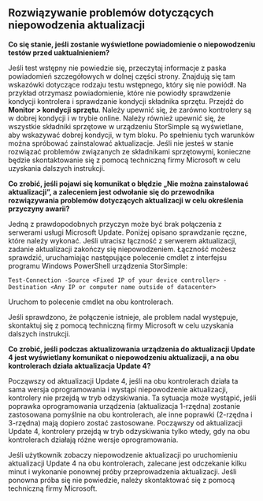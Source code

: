<!--author=alkohli last changed: 08/29/17-->

## <a name="troubleshooting-update-failures"></a>Rozwiązywanie problemów dotyczących niepowodzenia aktualizacji
**Co się stanie, jeśli zostanie wyświetlone powiadomienie o niepowodzeniu testów przed uaktualnieniem?**

Jeśli test wstępny nie powiedzie się, przeczytaj informacje z paska powiadomień szczegółowych w dolnej części strony. Znajdują się tam wskazówki dotyczące rodzaju testu wstępnego, który się nie powiódł. Na przykład otrzymasz powiadomienie, które nie powiodły sprawdzenie kondycji kontrolera i sprawdzanie kondycji składnika sprzętu. Przejdź do **Monitor > kondycji sprzętu**. Należy upewnić się, że zarówno kontrolery są w dobrej kondycji i w trybie online. Należy również upewnić się, że wszystkie składniki sprzętowe w urządzeniu StorSimple są wyświetlane, aby wskazywać dobrej kondycji, w tym bloku. Po spełnieniu tych warunków można spróbować zainstalować aktualizacje. Jeśli nie jesteś w stanie rozwiązać problemów związanych ze składnikami sprzętowymi, konieczne będzie skontaktowanie się z pomocą techniczną firmy Microsoft w celu uzyskania dalszych instrukcji.

**Co zrobić, jeśli pojawi się komunikat o błędzie „Nie można zainstalować aktualizacji”, a zaleceniem jest odwołanie się do przewodnika rozwiązywania problemów dotyczących aktualizacji w celu określenia przyczyny awarii?**

Jedną z prawdopodobnych przyczyn może być brak połączenia z serwerami usługi Microsoft Update. Poniżej opisano sprawdzanie ręczne, które należy wykonać. Jeśli utracisz łączność z serwerem aktualizacji, zadanie aktualizacji zakończy się niepowodzeniem. Łączność możesz sprawdzić, uruchamiając następujące polecenie cmdlet z interfejsu programu Windows PowerShell urządzenia StorSimple:

 `Test-Connection -Source <Fixed IP of your device controller> -Destination <Any IP or computer name outside of datacenter>`

Uruchom to polecenie cmdlet na obu kontrolerach.

Jeśli sprawdzono, że połączenie istnieje, ale problem nadal występuje, skontaktuj się z pomocą techniczną firmy Microsoft w celu uzyskania dalszych instrukcji.

**Co zrobić, jeśli podczas aktualizowania urządzenia do aktualizacji Update 4 jest wyświetlany komunikat o niepowodzeniu aktualizacji, a na obu kontrolerach działa aktualizacja Update 4?**

Począwszy od aktualizacji Update 4, jeśli na obu kontrolerach działa ta sama wersja oprogramowania i wystąpi niepowodzenie aktualizacji, kontrolery nie przejdą w tryb odzyskiwania. Ta sytuacja może wystąpić, jeśli poprawka oprogramowania urządzenia (aktualizacja 1-rzędna) zostanie zastosowana pomyślnie na obu kontrolerach, ale inne poprawki (2-rzędna i 3-rzędna) mają dopiero zostać zastosowane. Począwszy od aktualizacji Update 4, kontrolery przejdą w tryb odzyskiwania tylko wtedy, gdy na obu kontrolerach działają różne wersje oprogramowania. 

Jeśli użytkownik zobaczy niepowodzenie aktualizacji po uruchomieniu aktualizacji Update 4 na obu kontrolerach, zalecane jest odczekanie kilku minut i wykonanie ponownej próby przeprowadzenia aktualizacji. Jeśli ponowna próba się nie powiedzie, należy skontaktować się z pomocą techniczną firmy Microsoft.
